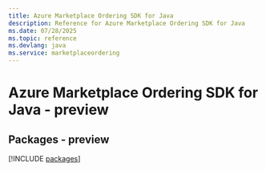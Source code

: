 ```yaml
---
title: Azure Marketplace Ordering SDK for Java
description: Reference for Azure Marketplace Ordering SDK for Java
ms.date: 07/28/2025
ms.topic: reference
ms.devlang: java
ms.service: marketplaceordering
---
```

# Azure Marketplace Ordering SDK for Java - preview
## Packages - preview
[!INCLUDE [packages](marketplace-ordering-index.md)]